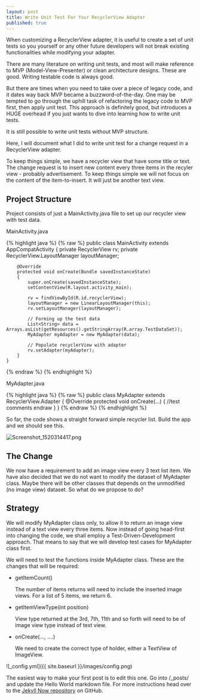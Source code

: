 ```yaml
---
layout: post
title: Write Unit Test For Your RecyclerView Adapter
published: true
---
```


When customizing a RecyclerView adapter, it is useful to create a set of unit tests so you yourself or any other future developers
will not break existing functionalities while modifying your adapter.

There are many literature on writing unit tests, and most will make reference to MVP (Model-View-Presenter) or clean 
architecture designs. These are good. Writing testable code is always good. 

But there are times when you need to take over a piece of legacy code, and it dates way back MVP became a buzzword-of-the-day. 
One may be tempted to go through the uphill task of refactoring the legacy code to MVP first, then apply unit test. This approach is definitely good, but introduces a HUGE overhead if you just wants to dive into learning how to write unit tests. 

It is still possible to write unit tests without MVP structure.

Here, I will document what I did to write unit test for a change request in a RecyclerView adapter.

To keep things simple, we have a recycler view that have some title or text. The change request is to insert new content every three items in the recyler view - probably advertisement. To keep things simple we will not focus on the content of the item-to-insert. It will just be another text view. 

## Project Structure

Project consists of just a MainActivity.java file to set up our recycler view with test data.

MainActivity.java

{% highlight java %}
{% raw %}
    public class MainActivity extends AppCompatActivity
    {
        private RecyclerView rv;
        private RecyclerView.LayoutManager layoutManager;

        @Override
        protected void onCreate(Bundle savedInstanceState)
        {
            super.onCreate(savedInstanceState);
            setContentView(R.layout.activity_main);

            rv = findViewById(R.id.recyclerView);
            layoutManager = new LinearLayoutManager(this);
            rv.setLayoutManager(layoutManager);

            // Forming up the test data
            List<String> data = Arrays.asList(getResources().getStringArray(R.array.TestDataSet));
            MyAdapter myAdapter = new MyAdapter(data);

            // Populate recyclerView with adapter
            rv.setAdapter(myAdapter);
        }
    }
{% endraw %}
{% endhighlight %}


MyAdapter.java

{% highlight java %}
{% raw %}
  public class MyAdapter extends RecyclerView.Adapter
  {
    @Override
    protected void onCreate(...)
    {
      //test comments endraw
    }
  }
{% endraw %}
{% endhighlight %}
	

So far, the code shows a straight forward simple recycler list. Build the app and we should see this.

![Screenshot_1520314417.png]({{site.baseurl}}/_posts/Screenshot_1520314417.png)


## The Change

We now have a requirement to add an image view every 3 text list item. We have also decided that we do not want to modify the dataset of MyAdapter class. Maybe there will be other classes that depends on the unmodified (no image view) dataset. So what do we propose to do?

## Strategy
We will modify MyAdapter class only, to allow it to return an image view instead of a text view every three items. Now instead of going head-first into changing the code, we shall employ a Test-Driven-Development approach. That means to say that we will develop test cases for MyAdapter class first.

We will need to test the functions inside MyAdapter class. These are the changes that will be required:

 - getItemCount()
 
	The number of items returns will need to include the inserted image views. For a list of 5 items, we return 6.
 
 - getItemViewType(int position)
 
	View type returned at the 3rd, 7th, 11th and so forth will need to be of image view type instead of text view.

 - onCreate(..., ....)
 
 	We need to create the correct type of holder, either a TextView of ImageView.


![_config.yml]({{ site.baseurl }}/images/config.png)

The easiest way to make your first post is to edit this one. Go into /_posts/ and update the Hello World markdown file. For more instructions head over to the [Jekyll Now repository](https://github.com/barryclark/jekyll-now) on GitHub.
